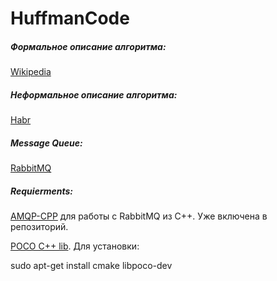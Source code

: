 # HuffmanCode

##### Формальное описание алгоритма:
[Wikipedia](https://ru.wikipedia.org/wiki/Код_Хаффмана)
##### Неформальное описание алгоритма:
[Habr](https://habr.com/ru/post/144200/)
##### Message Queue:
[RabbitMQ](https://www.rabbitmq.com)
##### Requierments:
[AMQP-CPP](https://github.com/CopernicaMarketingSoftware/AMQP-CPP) для работы с RabbitMQ из C++. 
Уже включена в репозиторий.

[POCO C++ lib](https://pocoproject.org). Для установки: 

sudo apt-get install cmake libpoco-dev
